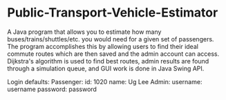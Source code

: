# Public-Transport-Vehicle-Estimator
A Java program that allows you to estimate how many buses/trains/shuttles/etc. you would need for a given set of passengers.
The program accomplishes this by allowing users to find their ideal commute routes which are then saved and the admin account
can access. Dijkstra's algorithm is used to find best routes, admin results are found through a simulation queue, and GUI work is 
done in Java Swing API.

Login defaults:
Passenger:
	id: 1020
	name: Ug Lee
Admin:
	username: username
	password: password
